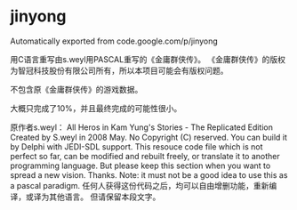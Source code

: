 # jinyong
Automatically exported from code.google.com/p/jinyong

用C语言重写由s.weyl用PASCAL重写的《金庸群侠传》。
《金庸群侠传》的版权为智冠科技股份有限公司所有，所以本项目可能会有版权问题。

不包含原《金庸群侠传》的游戏数据。

大概只完成了10%，并且最终完成的可能性很小。

原作者s.weyl：
	All Heros in Kam Yung's Stories - The Replicated Edition
	Created by S.weyl in 2008 May.
	No Copyright (C) reserved.
	You can build it by Delphi with JEDI-SDL support.
	This resouce code file which is not perfect so far,
	can be modified and rebuilt freely,
	or translate it to another programming language.
	But please keep this section when you want to spread a new vision. Thanks.
	Note: it must not be a good idea to use this as a pascal paradigm.
	任何人获得这份代码之后，均可以自由增删功能，重新编译，或译为其他语言。
	但请保留本段文字。
